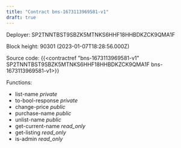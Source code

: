 ```yaml
---
title: "Contract bns-1673113969581-v1"
draft: true
---
```

Deployer: SP2TNNTBST9SBZK5MTNKS6HHF18HHBDKZCK9QMA1F


 



Block height: 90301 (2023-01-07T18:28:56.000Z)

Source code: {{<contractref "bns-1673113969581-v1" SP2TNNTBST9SBZK5MTNKS6HHF18HHBDKZCK9QMA1F bns-1673113969581-v1>}}

Functions:

* list-name _private_
* to-bool-response _private_
* change-price _public_
* purchase-name _public_
* unlist-name _public_
* get-current-name _read_only_
* get-listing _read_only_
* is-admin _read_only_

